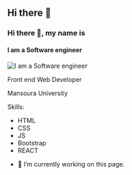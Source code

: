 ## Hi there 👋

### Hi there 👋, my name is 
#### I am a Software engineer
![I am a Software engineer](https://scontent.fcai19-3.fna.fbcdn.net/v/t39.30808-1/454350119_1039606577684798_1501161999087598478_n.jpg?stp=dst-jpg_s200x200&_nc_cat=106&ccb=1-7&_nc_sid=0ecb9b&_nc_ohc=ZTpFuMZ4kGMQ7kNvgE5GO4t&_nc_ht=scontent.fcai19-3.fna&oh=00_AYARBgTagvd9_fWYtJYsR-TIizc7inMcO6kTYRIfCZ_xJg&oe=66EA34A0)

 Front end Web Developer
 
 Mansoura University

Skills:
* HTML
* CSS
*  JS
* Bootstrap
* REACT  

- 🔭 I’m currently working on this page. 





